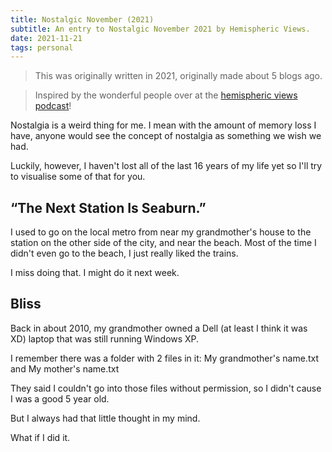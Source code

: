 ```yaml
---
title: Nostalgic November (2021)
subtitle: An entry to Nostalgic November 2021 by Hemispheric Views.
date: 2021-11-21
tags: personal
---
```

> This was originally written in 2021, originally made about 5 blogs ago.

> Inspired by the wonderful people over at the [hemispheric views podcast](https://hemisphericviews.com)!

Nostalgia is a weird thing for me.
I mean with the amount of memory loss I have, anyone would see the concept of nostalgia as something we wish we had.

Luckily, however, I haven't lost all of the last 16 years of my life yet so I'll try to visualise some of that for you.

## “The Next Station Is Seaburn.”
I used to go on the local metro from near my grandmother's house to the station on the other side of the city, and near the beach. Most of the time I didn't even go to the beach, I just really liked the trains.

I miss doing that. I might do it next week.

## Bliss
Back in about 2010, my grandmother owned a Dell (at least I think it was XD) laptop that was still running Windows XP.

I remember there was a folder with 2 files in it: My grandmother's name.txt and My mother's name.txt

They said I couldn't go into those files without permission, so I didn't cause I was a good 5 year old.

But I always had that little thought in my mind.

What if I did it.